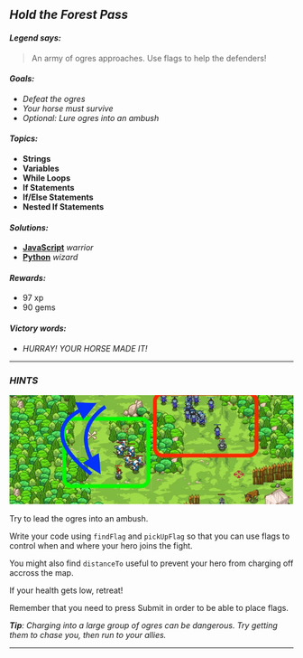 ## _Hold the Forest Pass_

#### _Legend says:_
> An army of ogres approaches. Use flags to help the defenders!

#### _Goals:_
+ _Defeat the ogres_
+ _Your horse must survive_
+ _Optional: Lure ogres into an ambush_

#### _Topics:_
+ **Strings**
+ **Variables**
+ **While Loops**
+ **If Statements**
+ **If/Else Statements**
+ **Nested If Statements**

#### _Solutions:_
+ **[JavaScript](forestPass.js)** _warrior_
+ **[Python](forest_pass.py)** _wizard_

#### _Rewards:_
+ 97 xp
+ 90 gems

#### _Victory words:_
+ _HURRAY! YOUR HORSE MADE IT!_

___

### _HINTS_

![](img/hold-the-forest-pass.jpeg)

Try to lead the ogres into an ambush.

Write your code using `findFlag` and `pickUpFlag` so that you can use flags to control when and where your hero joins the fight. 

You might also find `distanceTo` useful to prevent your hero from charging off accross the map.

If your health gets low, retreat!

Remember that you need to press Submit in order to be able to place flags.

_**Tip**: Charging into a large group of ogres can be dangerous. Try getting them to chase you, then run to your allies._

___
